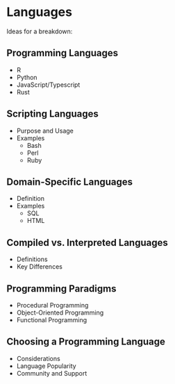 # Languages

Ideas for a breakdown:

## Programming Languages

- R
- Python
- JavaScript/Typescript
- Rust

## Scripting Languages

- Purpose and Usage
- Examples
  - Bash
  - Perl
  - Ruby

## Domain-Specific Languages

- Definition
- Examples
  - SQL
  - HTML

## Compiled vs. Interpreted Languages

- Definitions
- Key Differences

## Programming Paradigms

- Procedural Programming
- Object-Oriented Programming
- Functional Programming

## Choosing a Programming Language

- Considerations
- Language Popularity
- Community and Support
